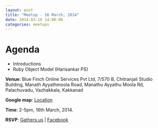 ```yaml
---
layout: post
title: "Meetup - 16 March, 2014"
date: 2014-03-16 14:00:00
categories: meetups
---
```


# Agenda

* Introductions
* Ruby Object Model (Harisankar PS)

**Venue**: Blue Finch Online Services Pvt Ltd, 7/570 B, Chitranjali Studio Building, Manath Ayyathmoola Road, Manathu Ayyathu Moola Rd, Palachuvadu, Vazhakkala, Kakkanad

**Google map**: [Location](https://www.google.com/maps/place/Blue+Finch+Online+Services+Pvt+Ltd/@10.0228929,76.3361755,17z/data=!3m1!4b1!4m2!3m1!1s0x3b080c5ec26db465:0xd4ef9e9638e24a84)

**Time**: 2-5pm, 16th March, 2014.

**RSVP**: [Gathers.us](http://gathers.us/events/kerala-ruby-users-group-meetup-march-2014) | [Facebook](https://www.facebook.com/events/682102311832792/)
